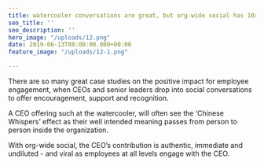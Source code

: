 ```yaml
---
title: watercooler conversations are great, but org-wide social has 10x impact
seo_title: ''
seo_description: ''
hero_image: "/uploads/12.png"
date: 2019-06-13T08:00:00.000+00:00
feature_image: "/uploads/12-1.png"

---
```

There are so many great case studies on the positive impact for employee engagement, when CEOs and senior leaders drop into social conversations to offer encouragement, support and recognition.  

A CEO offering such at the watercooler, will often see the ‘Chinese Whispers’ effect as their well intended meaning passes from person to person inside the organization.

With org-wide social, the CEO’s contribution is authentic, immediate and undiluted - and viral as employees at all levels engage with the CEO.